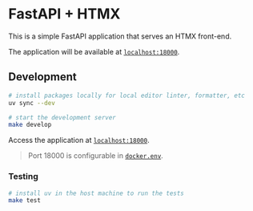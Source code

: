 # FastAPI + HTMX

This is a simple FastAPI application that serves an HTMX front-end.

The application will be available at [`localhost:18000`](http://localhost:18000).

## Development

```bash
# install packages locally for local editor linter, formatter, etc
uv sync --dev

# start the development server
make develop
```

Access the application at [`localhost:18000`](http://localhost:18000).

> Port 18000 is configurable in [`docker.env`](docker/docker.env).

### Testing

```bash
# install uv in the host machine to run the tests
make test
```
